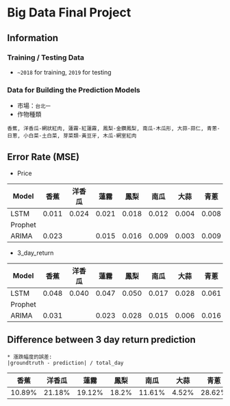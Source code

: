 # Big Data Final Project
## Information
### Training / Testing Data
* `~2018` for training, `2019` for testing
### Data for Building the Prediction Models
* 市場：`台北一`
* 作物種類
```
香蕉, 洋香瓜-網狀紅肉, 蓮霧-紅蓮霧, 鳳梨-金鑽鳳梨, 南瓜-木瓜形, 大蒜-蒜仁, 青蔥-日蔥, 小白菜-土白菜, 芽菜類-黃豆牙, 木瓜-網室紅肉
```

## Error Rate (MSE)
* Price


| Model |香蕉 |洋香瓜 |蓮霧 |鳳梨 |南瓜 |大蒜 |青蔥 |小白菜 |芽菜類 |木瓜 |
| -------- | -------- | -------- | -------- | -------- | -------- | -------- | -------- | -------- | -------- | -------- |
| LSTM | 0.011 | 0.024 | 0.021 | 0.018 | 0.012 | 0.004 | 0.008 | 0.017 | 0.007 | 0.016 |
| Prophet |      |      |      |      |      |      |      |      |      |      |
| ARIMA | 0.023 |      | 0.015 | 0.016 | 0.009 | 0.003 | 0.009 | 0.024 | 0.029 | 0.033 |


* 3_day_return


| Model |香蕉 |洋香瓜 |蓮霧 |鳳梨 |南瓜 |大蒜 |青蔥 |小白菜 |芽菜類 |木瓜 |
| -------- | -------- | -------- | -------- | -------- | -------- | -------- | -------- | -------- | -------- | -------- |
| LSTM | 0.048 | 0.040 | 0.047 | 0.050 | 0.017 | 0.028 | 0.061 | 0.061| 0.017 | 0.045 |
| Prophet |      |      |      |      |      |      |      |      |      |      |
| ARIMA | 0.031 |      | 0.023 | 0.028 | 0.015 | 0.006 | 0.016 | 0.023 | 0.023 | 0.020 |


## Difference between 3 day return prediction

  ```
  * 漲跌幅度的誤差:
  |groundtruth - prediction| / total_day
  ```

|香蕉 |洋香瓜 |蓮霧 |鳳梨 |南瓜 |大蒜 |青蔥 |小白菜 |芽菜類 |木瓜 |
| -------- | -------- | -------- | -------- | -------- | -------- | -------- | -------- | -------- | -------- |
| 10.89% | 21.18% | 19.12% | 18.2% | 11.61% | 4.52% | 28.62% | 33.85% | 1.13% | 25.78% |
